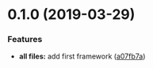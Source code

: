 # 0.1.0 (2019-03-29)


### Features

* **all files:** add first framework ([a07fb7a](https://github.com/ZoneLabyrinth/customer-data/commit/a07fb7a))




